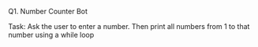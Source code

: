 Q1. Number Counter Bot

Task:
Ask the user to enter a number.
Then print all numbers from 1 to that number using a while loop